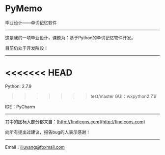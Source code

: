 # PyMemo
毕业设计——单词记忆软件

----

这是我的一项毕业设计，课题为：基于Python的单词记忆软件开发。

目前仍处于开发阶段！

----

<<<<<<< HEAD
=======
Python: 2.7.9

>>>>>>> test/master
GUI：wxpython2.7.9

IDE：PyCharm

----

其中的图标大部分都来自：[http://findicons.com](http://findicons.com)

向所有提出过建议，报告bug的人表示感谢！

----

Email：iliuyang@foxmail.com


